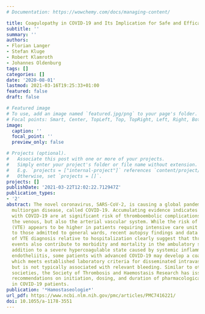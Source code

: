 ```yaml
---
# Documentation: https://wowchemy.com/docs/managing-content/

title: Coagulopathy in COVID-19 and Its Implication for Safe and Efficacious Thromboprophylaxis
subtitle: ''
summary: ''
authors:
- Florian Langer
- Stefan Kluge
- Robert Klamroth
- Johannes Oldenburg
tags: []
categories: []
date: '2020-08-01'
lastmod: 2021-03-16T19:25:33+01:00
featured: false
draft: false

# Featured image
# To use, add an image named `featured.jpg/png` to your page's folder.
# Focal points: Smart, Center, TopLeft, Top, TopRight, Left, Right, BottomLeft, Bottom, BottomRight.
image:
  caption: ''
  focal_point: ''
  preview_only: false

# Projects (optional).
#   Associate this post with one or more of your projects.
#   Simply enter your project's folder or file name without extension.
#   E.g. `projects = ["internal-project"]` references `content/project/deep-learning/index.md`.
#   Otherwise, set `projects = []`.
projects: []
publishDate: '2021-03-22T12:02:22.712947Z'
publication_types:
- '2'
abstract: The novel coronavirus, SARS-CoV-2, is causing a global pandemic of life-threatening
  multiorgan disease, called COVID-19. Accumulating evidence indicates that patients
  with COVID-19 are at significant risk of thromboembolic complications, mainly affecting
  the venous, but also the arterial vascular system. While the risk of venous thromboembolism
  (VTE) appears to be higher in patients requiring intensive care unit support compared
  to those admitted to general wards, recent autopsy findings and data on the timing
  of VTE diagnosis relative to hospitalization clearly suggest that thromboembolic
  events also contribute to morbidity and mortality in the ambulatory setting. In
  addition to a severe hypercoagulable state caused by systemic inflammation and viral
  endotheliitis, some patients with advanced COVID-19 may develop a coagulopathy,
  which meets established laboratory criteria for disseminated intravascular coagulation,
  but is not typically associated with relevant bleeding. Similar to other medical
  societies, the Society of Thrombosis and Haemostasis Research has issued empirical
  recommendations on initiation, dosing, and duration of pharmacological VTE prophylaxis
  in COVID-19 patients.
publication: '*Hamostaseologie*'
url_pdf: https://www.ncbi.nlm.nih.gov/pmc/articles/PMC7416221/
doi: 10.1055/a-1178-3551
---
```


